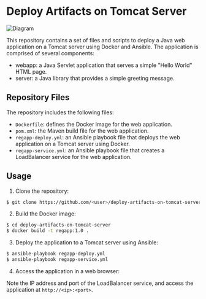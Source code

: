 # Deploy Artifacts on Tomcat Server

![Diagram](https://github.com/SofiaNeogalaxy/devops-e2e/blob/b5fd926d640d8bc6250a2e50d1a5c7f12692286d/JenkinsTomcat.png?raw=true)

This repository contains a set of files and scripts to deploy a Java web application on a Tomcat server using Docker and Ansible. The application is comprised of several components:

- webapp: a Java Servlet application that serves a simple "Hello World" HTML page.
- server: a Java library that provides a simple greeting message.

## Repository Files

The repository includes the following files:

- `Dockerfile`: defines the Docker image for the web application.
- `pom.xml`: the Maven build file for the web application.
- `regapp-deploy.yml`: an Ansible playbook file that deploys the web application on a Tomcat server using Docker.
- `regapp-service.yml`: an Ansible playbook file that creates a LoadBalancer service for the web application.

## Usage

1. Clone the repository:
```bash
$ git clone https://github.com/<user>/deploy-artifacts-on-tomcat-server.git
```

2. Build the Docker image:
```bash
$ cd deploy-artifacts-on-tomcat-server
$ docker build -t regapp:1.0 .
```

3. Deploy the application to a Tomcat server using Ansible:

```bash
$ ansible-playbook regapp-deploy.yml
$ ansible-playbook regapp-service.yml
```

4. Access the application in a web browser:

Note the IP address and port of the LoadBalancer service, and access the application at `http://<ip>:<port>`.


